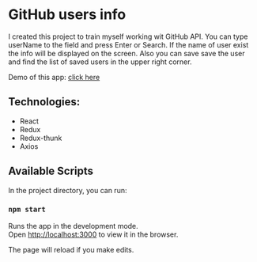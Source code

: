 # GitHub users info

I created this project to train myself working wit GitHub API.
You can type userName to the field and press Enter or Search. If the name of user exist the info will be displayed on the screen.
Also you can save save the user and find the list of saved users in the upper right corner.


Demo of this app: [click here](https://olegwyd.github.io/github-users/)

## Technologies:

- React
- Redux
- Redux-thunk
- Axios

## Available Scripts

In the project directory, you can run:

### `npm start`

Runs the app in the development mode.\
Open [http://localhost:3000](http://localhost:3000) to view it in the browser.

The page will reload if you make edits.
